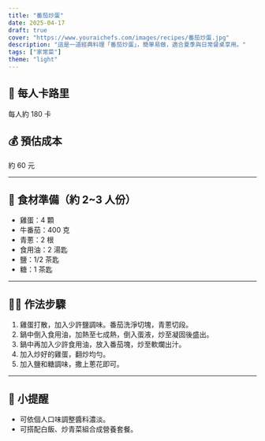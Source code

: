 ```yaml
---
title: "番茄炒蛋"
date: 2025-04-17
draft: true
cover: "https://www.youraichefs.com/images/recipes/番茄炒蛋.jpg"
description: "這是一道經典料理「番茄炒蛋」，簡單易做，適合夏季與日常餐桌享用。"
tags: ["家常菜"]
theme: "light"
---
```


## 🥄 每人卡路里  
每人約 180 卡

## 💰 預估成本  
約 60 元

---

## 🧾 食材準備（約 2~3 人份）

- 雞蛋：4 顆
- 牛番茄：400 克
- 青蔥：2 根
- 食用油：2 湯匙
- 鹽：1/2 茶匙
- 糖：1 茶匙

---

## 👩‍🍳 作法步驟

1. 雞蛋打散，加入少許鹽調味。番茄洗淨切塊，青蔥切段。
2. 鍋中倒入食用油，加熱至七成熱，倒入蛋液，炒至凝固後盛出。
3. 鍋中再加入少許食用油，放入番茄塊，炒至軟爛出汁。
4. 加入炒好的雞蛋，翻炒均勻。
5. 加入鹽和糖調味，撒上蔥花即可。

---

## 📝 小提醒

- 可依個人口味調整醬料濃淡。
- 可搭配白飯、炒青菜組合成營養套餐。
